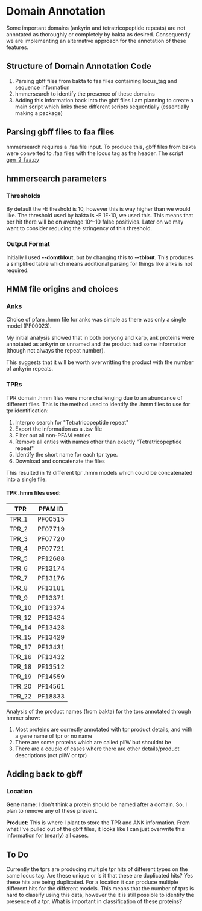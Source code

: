 # Domain Annotation
Some important domains (ankyrin and tetratricopeptide repeats) are not annotated as thoroughly or completely by bakta as desired. Consequently we are implementing an alternative approach for the annotation of these features.

## Structure of Domain Annotation Code
1. Parsing gbff files from bakta to faa files containing locus_tag and sequence information
2. hmmersearch to identify the presence of these domains
3. Adding this information back into the gbff files
I am planning to create a main script which links these different scripts sequentially (essentially making a package)

## Parsing gbff files to faa files
hmmersearch requires a .faa file input. To produce this, gbff files from bakta were converted to .faa files with the locus tag as the header.
The script [gen_2_faa.py](https://github.com/OKyne1/ot_genome_project/blob/main/2_annotation_scripts/domain_annotation/1_gbff_2_faa/gen_2_faa.py)

## hmmersearch parameters
### Thresholds
By default the -E theshold is 10, however this is way higher than we would like.
The threshold used by bakta is -E 1E-10, we used this. This means that per hit there will be on average 10^-10 false positivies. Later on we may want to consider reducing the stringency of this threshold.

### Output Format
Initially I used **--domtblout**, but by changing this to **--tblout**. This produces a simplified table which means additional parsing for things like anks is not required.

## HMM file origins and choices
### Anks
Choice of pfam .hmm file for anks was simple as there was only a single model (PF00023). 

My initial analysis showed that in both boryong and karp, ank proteins were annotated as ankyrin or unnamed and the product had some information (though not always the repeat number). 

This suggests that it will be worth overwritting the product with the number of ankyrin repeats.

### TPRs
TPR domain .hmm files were more challenging due to an abundance of different files. This is the method used to identify the .hmm files to use for tpr identification:
1. Interpro search for "Tetratricopeptide repeat"
2. Export the information as a .tsv file
3. Filter out all non-PFAM entries
4. Remove all enties with names other than exactly "Tetratricopeptide repeat"
5. Identify the short name for each tpr type.
6. Download and concatenate the files

This resulted in 19 different tpr .hmm models which could be concatenated into a single file.

#### TPR .hmm files used:
| TPR   | PFAM ID   |
|-------|---------|
|	TPR_1	|	PF00515	|
|	TPR_2	|	PF07719	|
|	TPR_3	|	PF07720	|
|	TPR_4	|	PF07721	|
|	TPR_5	|	PF12688	|
|	TPR_6	|	PF13174	|
|	TPR_7	|	PF13176	|
|	TPR_8	|	PF13181	|
|	TPR_9	|	PF13371	|
|	TPR_10	|	PF13374	|
|	TPR_12	|	PF13424	|
|	TPR_14	|	PF13428	|
|	TPR_15	|	PF13429	|
|	TPR_17	|	PF13431	|
|	TPR_16	|	PF13432	|
|	TPR_18	|	PF13512	|
|	TPR_19	|	PF14559	|
|	TPR_20	|	PF14561	|
|	TPR_22	|	PF18833	|

Analysis of the product names (from bakta) for the tprs annotated through hmmer show:
1. Most proteins are correctly annotated with tpr product details, and with a gene name of tpr or no name
2. There are some proteins which are called pilW but shouldnt be
3. There are a couple of cases where there are other details/product descriptions (not pilW or tpr)

## Adding back to gbff
### Location
**Gene name**: I don't think a protein should be named after a domain. So, I plan to remove any of these present.

**Product**: This is where I plant to store the TPR and ANK information. From what I've pulled out of the gbff files, it looks like I can just overwrite this information for (nearly) all cases.


## To Do
Currently the tprs are producing multiple tpr hits of different types on the same locus tag. Are these unique or is it that these are duplicated hits? Yes these hits are being duplicated. For a location it can produce multiple different hits for the different models.
This means that the number of tprs is hard to classify using this data, however the it is still possible to identify the presence of a tpr. What is important in classification of these proteins?
